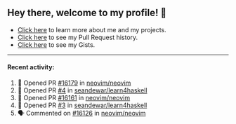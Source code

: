 ## Hey there, welcome to my profile! 👋

- [Click here](https://seandewar.github.io/) to learn more about me and my projects.
- [Click here](https://github.com/search?p=1&q=author%3Aseandewar+is%3Apr) to see my Pull Request history.
- [Click here](https://gist.github.com/seandewar) to see my Gists.

---

#### Recent activity:

<!--START_SECTION:activity-->
1. 💪 Opened PR [#16179](https://github.com/neovim/neovim/pull/16179) in [neovim/neovim](https://github.com/neovim/neovim)
2. 💪 Opened PR [#4](https://github.com/seandewar/learn4haskell/pull/4) in [seandewar/learn4haskell](https://github.com/seandewar/learn4haskell)
3. 💪 Opened PR [#16161](https://github.com/neovim/neovim/pull/16161) in [neovim/neovim](https://github.com/neovim/neovim)
4. 💪 Opened PR [#3](https://github.com/seandewar/learn4haskell/pull/3) in [seandewar/learn4haskell](https://github.com/seandewar/learn4haskell)
5. 🗣 Commented on [#16126](https://github.com/neovim/neovim/issues/16126) in [neovim/neovim](https://github.com/neovim/neovim)
<!--END_SECTION:activity-->
